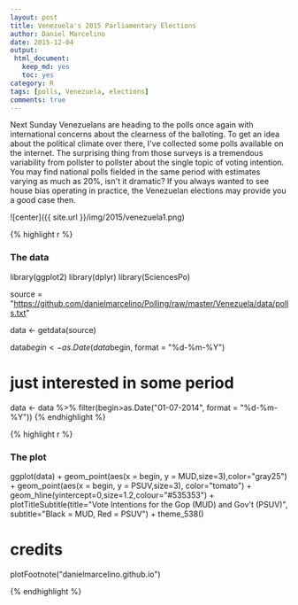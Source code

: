 ```yaml
---
layout: post
title: Venezuela's 2015 Parliamentary Elections
author: Daniel Marcelino
date: 2015-12-04
output:
 html_document: 
   keep_md: yes
   toc: yes
category: R
tags: [polls, Venezuela, elections]
comments: true
---
```


Next Sunday Venezuelans are heading to the polls once again with  international concerns about the clearness of the balloting. To get an idea about the political climate over there, I've collected some polls available on the internet. The surprising thing from those surveys is a tremendous variability from pollster to pollster about the single topic of voting intention. You may find national polls fielded in the same period with estimates varying as much as 20%, isn't it dramatic? If you always wanted to see house bias operating in practice, the Venezuelan elections may provide you a good case then.   


![center]({{ site.url }}/img/2015/venezuela1.png)


{% highlight r %}
### The data
library(ggplot2)
library(dplyr)
library(SciencesPo) 

source = "https://github.com/danielmarcelino/Polling/raw/master/Venezuela/data/polls.txt"

data <- getdata(source)

data$begin <- as.Date(data$begin, format = "%d-%m-%Y")
# just interested in some period
data <- data %>% 
  filter(begin>as.Date("01-07-2014", format = "%d-%m-%Y"))
{% endhighlight %}



{% highlight r %}
### The plot
ggplot(data) +
  geom_point(aes(x = begin, y = MUD,size=3),color="gray25") +
  geom_point(aes(x = begin, y = PSUV,size=3), color="tomato") +
  geom_hline(yintercept=0,size=1.2,colour="#535353") +
  plotTitleSubtitle(title="Vote Intentions for the Gop (MUD) and Gov't (PSUV)", subtitle="Black = MUD, Red = PSUV") +
  theme_538()
# credits
  plotFootnote("danielmarcelino.github.io")

{% endhighlight %}

